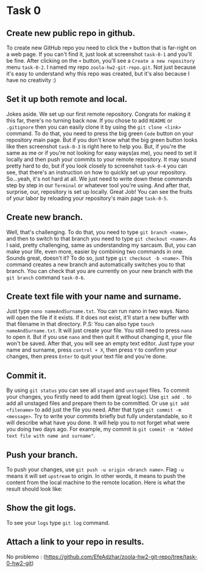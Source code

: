 # Task 0

## Create new public repo in github.
To create new GitHub repo you need to click the `+` button that is far-right on a web page. If you can't find it, just look at screenshot `task-0-1` and you'll be fine. After clicking on the `+` button, you'll see a `Create a new repository` menu `task-0-2`. I named my repo `zoola-hw2-git-repo.git`. Not just because it's easy to understand why this repo was created, but it's also because I have no creativity :)

## Set it up both remote and local.
Jokes aside. We set up our first remote repository. Congrats for making it this far, there's no turning back now. If you chose to add `README` or `.gitignore` then you can easily clone it by using the `git clone <link>` command. To do that, you need to press the big green `Code` button on your repository main page. But if you don't know what the big green button looks like then screenshot `task-0-3` is right here to help you. 
But, if you're the same as me or if you're not looking for easy ways(as me), you need to set it locally and then push your commits to your remote repository.
It may sound pretty hard to do, but if you look closely to screenshot `task-0-4` you can see, that there's an instruction on how to quickly set up your repository. So...yeah, it's not hard at all. We just need to write down these commands step by step in our `Terminal` or whatever tool you're using. And after that, surprise, our, repository is set up locally. Great Job! You can see the fruits of your labor by reloading your repository's main page `task-0-5`. 

## Create new branch.
Well, that's challenging. To do that, you need to type `git branch <name>`, and then to switch to that branch you need to type `git checkout <name>`. As I said, pretty challenging, same as understanding my sarcasm. 
But, you can make your life, even more, easier by combining two commands in one. Sounds great, doesn't it? To do so, just type `git checkout -b <name>`. This command creates a new branch and automatically switches you to that branch.  You can check that you are currently on your new branch with the `git branch` command `task-0-6`.

## Create text file with your name and surname.
Just type `nano nameAndSurname.txt`. You can run nano in two ways. Nano will open the file if it exists. If it does not exist, it'll start a new buffer with that filename in that directory. 
P.S: You can also type `touch nameAndSurname.txt`. It will just create your file. You still need to press `nano` to open it. But if you use `nano` and then quit it without changing it, your file won't be saved.
After that, you will see an empty text editor. Just type your name and surname, press `control + X`, then press `Y` to confirm your changes, then press `Enter` to quit your text file and you're done.

## Commit it.
By using `git status` you can see all `staged` and `unstaged` files.
To commit your changes, you firstly need to add them (great logic).
Use `git add .` to add all unstaged files and prepare them to be committed. Or use `git add <filename>` to add just the file you need.
After that type `git commit -m <message>`. Try to write your commits briefly but fully understandable, so it will describe what have you done. It will help you to not forget what were you doing two days ago. For example, my commit is `git commit -m "Added text file with name and surname"`. 

## Push your branch.
To push your changes, use `git push -u origin <branch name>`.
Flag `-u` means it will set `upstream` to origin. In other words, it means to push the content from the local machine to the remote location.
Here is what the result should look like:
<!-- efe@MBP-Efik zoola-hw2-git-repo.git %  git push -u origin task-0-hw2-git
Enumerating objects: 4, done.
Counting objects: 100% (4/4), done.
Delta compression using up to 8 threads
Compressing objects: 100% (2/2), done.
Writing objects: 100% (3/3), 307 bytes | 307.00 KiB/s, done.
Total 3 (delta 0), reused 0 (delta 0), pack-reused 0
remote: 
remote: Create a pull request for 'task-0-hw2-git' on GitHub by visiting:
remote:      https://github.com/EfeAdzhar/zoola-hw2-git-repo/pull/new/task-0-hw2-git
remote: 
To https://github.com/EfeAdzhar/zoola-hw2-git-repo.git
 * [new branch]      task-0-hw2-git -> task-0-hw2-git
Branch 'task-0-hw2-git' set up to track remote branch 'task-0-hw2-git' from 'origin'.
efe@MBP-Efik zoola-hw2-git-repo.git % -->

## Show the git logs.
To see your `logs` type `git log` command.
<!-- efe@MBP-Efik zoola-hw2-git-repo.git % git log
commit b24291b9a7b3c41db6d1fb47a57962795cd87a0d (HEAD -> task-0-hw2-git, origin/task-0-hw2-git)
Author: EfeAdzhar <efeadzhar@gmail.com>
Date:   Mon Feb 7 00:00:34 2022 +0200

    Added text file with name and surname

commit ba0e3034fad2315a8593a6febd512ea8d478530d (origin/main, main)
Author: EfeAdzhar <efeadzhar@gmail.com>
Date:   Sun Feb 6 23:04:54 2022 +0200

    first commit -->

## Attach a link to your repo in results.
No problemo : (https://github.com/EfeAdzhar/zoola-hw2-git-repo/tree/task-0-hw2-git)